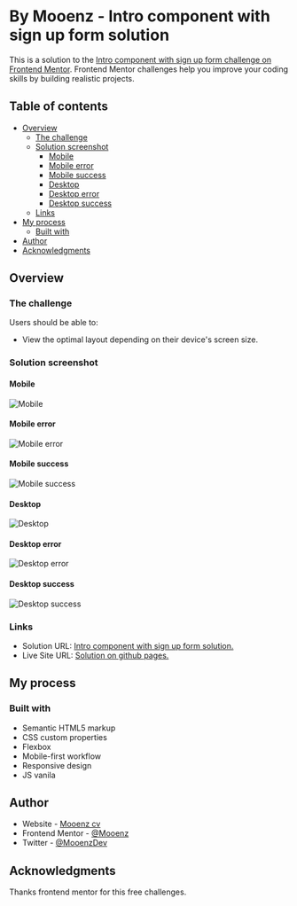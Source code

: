 # By Mooenz - Intro component with sign up form solution

This is a solution to the [Intro component with sign up form challenge on Frontend Mentor](https://www.frontendmentor.io/challenges/intro-component-with-signup-form-5cf91bd49edda32581d28fd1). Frontend Mentor challenges help you improve your coding skills by building realistic projects. 

## Table of contents

- [Overview](#overview)
  - [The challenge](#the-challenge)
  - [Solution screenshot](#Solution-screenshot)
    - [Mobile](#Mobile)
    - [Mobile error](#Mobile-error)
    - [Mobile success](#Mobile-success)
    - [Desktop](#Desktop)
    - [Desktop error](#Desktop-error)
    - [Desktop success](#Desktop-success)
  - [Links](#links)
- [My process](#my-process)
  - [Built with](#built-with)
- [Author](#author)
- [Acknowledgments](#acknowledgments)

## Overview

### The challenge

Users should be able to:

- View the optimal layout depending on their device's screen size.

### Solution screenshot

#### Mobile

![Mobile](./solution-capture/mooenz-mobile-solution.png)

#### Mobile error

![Mobile error](./solution-capture/mooenz-mobile-error-solution.png)

#### Mobile success

![Mobile success](./solution-capture/mooenz-mobile-success-solution.png)

#### Desktop

![Desktop](./solution-capture/mooenz-desktop-solution.png)

#### Desktop error

![Desktop error](./solution-capture/mooenz-desktop-error-solution.png)

#### Desktop success

![Desktop success](./solution-capture/mooenz-desktop-success-solution.png)

### Links

- Solution URL: [Intro component with sign up form solution.](https://www.frontendmentor.io/solutions/html-css-js-flexbox-mobile-first-and-responsive-design-N4b1wXiJv)
- Live Site URL: [Solution on github pages.](https://mooenz.github.io/frontend-portafolio/intro-component-with-signup-form-master/)

## My process

### Built with

- Semantic HTML5 markup
- CSS custom properties
- Flexbox
- Mobile-first workflow
- Responsive design
- JS vanila

## Author

- Website - [Mooenz cv](https://mooenz.github.io/Curriculum-Vitae/)
- Frontend Mentor - [@Mooenz](https://www.frontendmentor.io/profile/Mooenz)
- Twitter - [@MooenzDev](https://www.twitter.com/MooenzDev)

## Acknowledgments

Thanks frontend mentor for this free challenges.